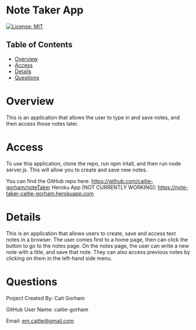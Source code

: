 # Note Taker App

[![License: MIT](https://img.shields.io/badge/License-MIT-yellow.svg)](https://opensource.org/licenses/MIT)

## Table of Contents 

* [Overview](#Overview)
* [Access](#Access)
* [Details](#Details)
* [Questions](#Questions)


# Overview

This is an application that allows the user to type in and save notes, and then access those notes later. 

# Access

To use this application, clone the repo, run npm intall, and then run node server.js. This will allow you to create and save new notes. 

You can find the GitHub repo here: https://github.com/caitie-gorham/noteTaker
Heroku App [NOT CURRENTLY WORKING]: https://note-taker-caitie-gorham.herokuapp.com

# Details

This is an application that allows users to create, save and access text notes in a browser. The user comes first to a home page, then can click the button to go to the notes page. On the notes page, the user can write a new note with a title, and save that note. They can also access previous notes by clicking on them in the left-hand side menu. 

# Questions
Project Created By: Cait Gorham

GitHub User Name: caitie-gorham

Email: em.caitie@gmail.com
